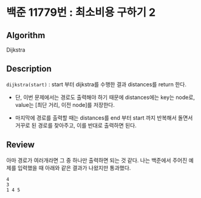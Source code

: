 # 백준 11779번 : 최소비용 구하기 2

## Algorithm

Dijkstra

## Description

`dijkstra(start)` : start 부터 dijkstra를 수행한 결과 distances를 return 한다.

+ 단, 이번 문제에서는 경로도 출력해야 하기 때문에 distances에는 key는 node로, value는 [최단 거리, 이전 node]를 저장한다.

+ 마지막에 경로를 출력할 때는 distances를 end 부터 start 까지 반복해서 돌면서 거꾸로 된 경로를 찾아주고, 이를 반대로 출력하면 된다.
## Review

아마 경로가 여러개라면 그 중 하나만 출력하면 되는 것 같다. 
나는 백준에서 주어진 예제를 입력했을 때 아래와 같은 결과가 나왔지만 통과했다.
```
4
3
1 4 5
```
